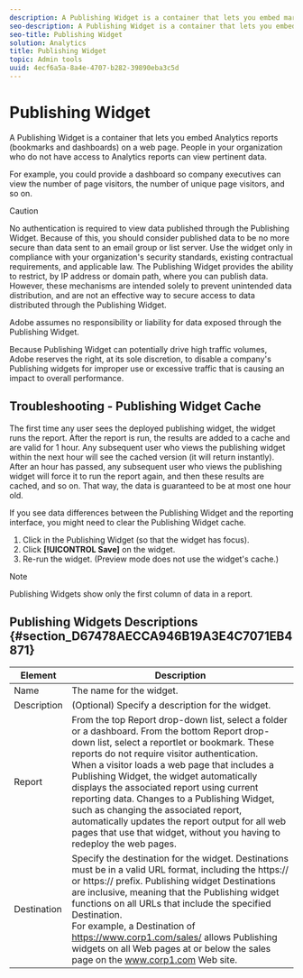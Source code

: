 ```yaml
---
description: A Publishing Widget is a container that lets you embed marketing reports (bookmarks and dashboards) on a web page. People in your organization who do not have access to marketing reports can view pertinent data.
seo-description: A Publishing Widget is a container that lets you embed marketing reports (bookmarks and dashboards) on a web page. People in your organization who do not have access to marketing reports can view pertinent data.
seo-title: Publishing Widget
solution: Analytics
title: Publishing Widget
topic: Admin tools
uuid: 4ecf6a5a-8a4e-4707-b282-39890eba3c5d
---
```


# Publishing Widget

A Publishing Widget is a container that lets you embed Analytics reports (bookmarks and dashboards) on a web page. People in your organization who do not have access to Analytics reports can view pertinent data.

For example, you could provide a dashboard so company executives can view the number of page visitors, the number of unique page visitors, and so on.

>[!CAUTION]
>
>No authentication is required to view data published through the Publishing Widget. Because of this, you should consider published data to be no more secure than data sent to an email group or list server. Use the widget only in compliance with your organization's security standards, existing contractual requirements, and applicable law. The Publishing Widget provides the ability to restrict, by IP address or domain path, where you can publish data. However, these mechanisms are intended solely to prevent unintended data distribution, and are not an effective way to secure access to data distributed through the Publishing Widget. 
>
>Adobe assumes no responsibility or liability for data exposed through the Publishing Widget.

Because Publishing Widget can potentially drive high traffic volumes, Adobe reserves the right, at its sole discretion, to disable a company's Publishing widgets for improper use or excessive traffic that is causing an impact to overall performance.

## Troubleshooting - Publishing Widget Cache

The first time any user sees the deployed publishing widget, the widget runs the report. After the report is run, the results are added to a cache and are valid for 1 hour. Any subsequent user who views the publishing widget within the next hour will see the cached version (it will return instantly). After an hour has passed, any subsequent user who views the publishing widget will force it to run the report again, and then these results are cached, and so on. That way, the data is guaranteed to be at most one hour old.

If you see data differences between the Publishing Widget and the reporting interface, you might need to clear the Publishing Widget cache.

1. Click in the Publishing Widget (so that the widget has focus). 
1. Click **[!UICONTROL Save]** on the widget. 
1. Re-run the widget. (Preview mode does not use the widget's cache.)

>[!NOTE]
>
>Publishing Widgets show only the first column of data in a report.

## Publishing Widgets Descriptions {#section_D67478AECCA946B19A3E4C7071EB4871}

| Element | Description |
|--- |--- |
|Name|The name for the widget.|
|Description|(Optional) Specify a description for the widget.|
|Report|From the top Report drop-down list, select a folder or a dashboard. From the bottom Report drop-down list, select a reportlet or bookmark.  These reports do not require visitor authentication. <br>When a visitor loads a web page that includes a Publishing Widget, the widget automatically displays the associated report using current reporting data. Changes to a Publishing Widget, such as changing the associated report, automatically updates the report output for all web pages that use that widget, without you having to redeploy the web pages.</br>|
|Destination|Specify the destination for the widget.   Destinations must be in a valid URL format, including the https:// or https:// prefix. Publishing widget Destinations are inclusive, meaning that the Publishing widget functions on all URLs that include the specified Destination. <br>For example, a Destination of https://www.corp1.com/sales/ allows Publishing widgets on all Web pages at or below the sales page on the  www.corp1.com Web site.</br>|
